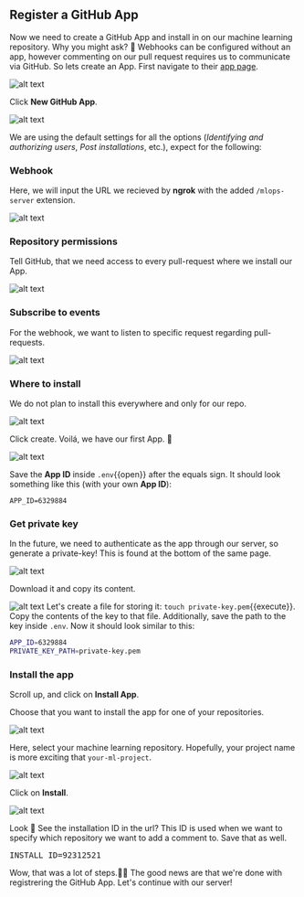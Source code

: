 ## Register a GitHub App

Now we need to create a GitHub App and install in on our machine learning repository. Why you might ask? 🧐 Webhooks can be configured without an app, however commenting on our pull request requires us to communicate via GitHub. So lets create an App. First navigate to their [app page](https://github.com/settings/apps).

![alt text](./assets/add_app.png "create_app")

Click __New GitHub App__.

![alt text](./assets/create_app.png "create_app")

<!--We need to specify a name for our app. However, they require you to specify a website. No website? Here we could simply input the __ngrok__ url [http://afae4b0b1670.ngrok.io/](http://afae4b0b1670.ngrok.io/).--> 


We are using the default settings for all the options (_Identifying and authorizing users_, _Post installations_, etc.), expect for the following:

### Webhook
Here, we will input the URL we recieved by __ngrok__ with the added `/mlops-server` extension.

![alt text](./assets/create_app_webhook.png "create_app")

### Repository permissions
Tell GitHub, that we need access to every pull-request where we install our App.

![alt text](./assets/create_app_perm.png "create_app")

### Subscribe to events
For the webhook, we want to listen to specific request regarding pull-requests. 

![alt text](./assets/create_app_subscribe.png "create_app")

### Where to install 
We do not plan to install this everywhere and only for our repo. 

![alt text](./assets/create_app_where.png "create_app")

Click create. Voilá, we have our first App. 🥳

![alt text](./assets/about_app.png "create_app")

Save the __App ID__ inside `.env`{{open}} after the equals sign. It should look something like this (with your own __App ID__):
```
APP_ID=6329884
```

### Get private key
In the future, we need to authenticate as the app through our server, so generate a private-key! This is found at the bottom of the same page.

![alt text](./assets/gene_key.png "create_app")

Download it and copy its content. 

![alt text](./assets/save_private_key.png "create_app")
Let's create a file for storing it: `touch private-key.pem`{{execute}}. Copy the contents of the key to that file. Additionally, save the path to the key inside `.env`. Now it should look similar to this: 

```bash
APP_ID=6329884
PRIVATE_KEY_PATH=private-key.pem
```

### Install the app

Scroll up, and click on __Install App__. 

Choose that you want to install the app for one of your repositories. 

![alt text](./assets/install_app.png "create_app")

Here, select your machine learning repository. Hopefully, your project name is more exciting that `your-ml-project`.

![alt text](./assets/select_ml_repo.png "create_app")

Click on __Install__.

![alt text](./assets/installation.png "create_app")

Look 👀 See the installation ID in the url? This ID is used when we want to specify which repository we want to add a comment to. Save that as well.

<pre class="file" data-filename=".env" data-target="append">
INSTALL_ID=92312521
</pre>

Wow, that was a lot of steps.😮‍💨 The good news are that we're done with registrering the GitHub App. Let's continue with our server!